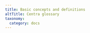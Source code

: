 ```yaml
---
title: Basic concepts and definitions
altTitle: Centra glossary
taxonomy:
  category: docs
---
```


